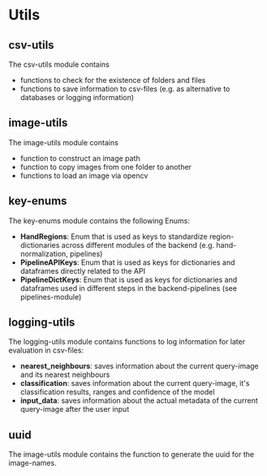 # Utils

## csv-utils

The csv-utils module contains

- functions to check for the existence of folders and files
- functions to save information to csv-files (e.g. as alternative to databases or logging information)

## image-utils

The image-utils module contains

- function to construct an image path
- function to copy images from one folder to another
- functions to load an image via opencv

## key-enums

The key-enums module contains the following Enums:

- **HandRegions**: Enum that is used as keys to standardize region-dictionaries across different modules of the backend (e.g. hand-normalization, pipelines)
- **PipelineAPIKeys**: Enum that is used as keys for dictionaries and dataframes directly related to the API
- **PipelineDictKeys**: Enum that is used as keys for dictionaries and dataframes used in different steps in the backend-pipelines (see pipelines-module) 

## logging-utils

The logging-utils module contains functions to log information for later evaluation in csv-files:

- **nearest_neighbours**: saves information about the current query-image and its nearest neighbours
- **classification**: saves information about the current query-image, it's classification results, ranges and confidence of the model
- **input_data**: saves information about the actual metadata of the current query-image after the user input

## uuid

The image-utils module contains the function to generate the uuid for the image-names.